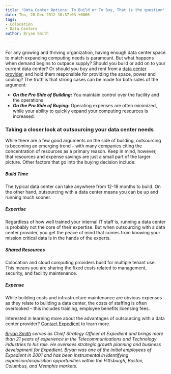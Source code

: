 ```yaml
---
title: 'Data Center Options: To Build or To Buy, That is the question'
date: Thu, 20 Dec 2012 16:37:03 +0000
tags:
- Colocation
- Data Centers
author: Bryan Smith

---
```

For any growing and thriving organization, having enough data center space to match expanding computing needs is paramount. But what happens when demand begins to outpace supply? Should you build or add on to your current data center? Or should you buy and rent from a [data center provider](https://www.expedient.com/company/locations.php), and hold them responsible for providing the space, power and cooling? The truth is that strong cases can be made for both sides of the argument:

* **_On the Pro Side of Building:_**  You maintain control over the facility and the operations
* **_On the Pro Side of Buying:_** Operating expenses are often minimized, while your ability to quickly expand your computing resources is increased.

### Taking a closer look at outsourcing your data center needs

While there are a few good arguments on the side of building, outsourcing is becoming an emerging trend – with many companies citing the concentration of resources as a primary reason. Keep in mind, however, that resources and expense savings are just a small part of the larger picture. Other factors that go into the buying decision include:

##### Build Time

The typical data center can take anywhere from 12-18 months to build. On the other hand, outsourcing with a data center means you can be up and running much sooner.

##### Expertise

Regardless of how well trained your internal IT staff is, running a data center is probably not the core of their expertise. But when outsourcing with a data center provider, you get the peace of mind that comes from knowing your mission critical data is in the hands of the experts.

##### Shared Resources

Colocation and cloud computing providers build for multiple tenant use. This means you are sharing the fixed costs related to management, security, and facility maintenance.

##### Expense

While building costs and infrastructure maintenance are obvious expenses as they relate to building a data center, the costs of staffing is often overlooked – this includes training, employee benefits licensing fees.

Interested in learning more about the advantages of outsourcing with a data center provider? [Contact Expedient](https://www.expedient.com/contact.php) to learn more.

[_Bryan Smith_](https://www.linkedin.com/in/bryankeithsmith/) _serves as Chief Strategy Officer at Expedient and brings more than 21 years of experience in the Telecommunications and Technology industries to his role. He oversees strategic growth planning and business development for Expedient. Bryan was one of the initial employees of Expedient in 2001 and has been instrumental in identifying expansion/acquisition opportunities within the Pittsburgh, Boston, Columbus, and Memphis markets._